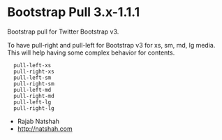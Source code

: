 Bootstrap Pull 3.x-1.1.1
==============

   Bootstrap pull for Twitter Bootstrap v3.
   
   To have pull-right and pull-left for Bootstrap v3 for xs, sm, md, lg media.
   This will help having some complex behavior for contents.
   
      pull-left-xs
      pull-right-xs
      pull-left-sm
      pull-right-sm
      pull-left-md
      pull-right-md
      pull-left-lg
      pull-right-lg
      
    
   - Rajab Natshah
   - http://natshah.com 
